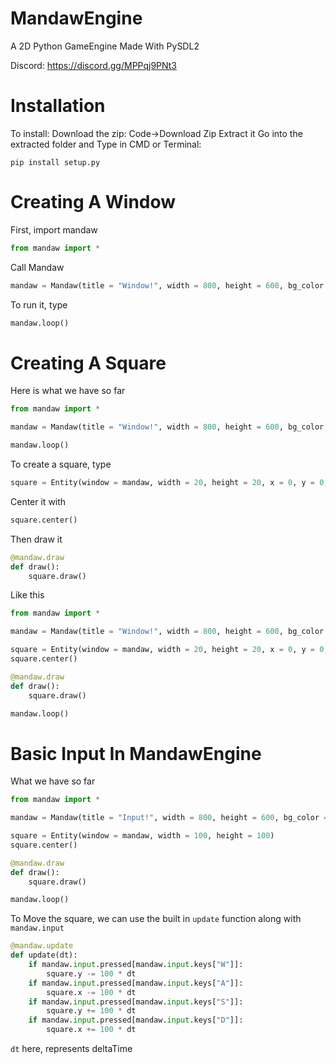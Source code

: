 # MandawEngine
A 2D Python GameEngine Made With PySDL2

Discord: https://discord.gg/MPPqj9PNt3

# Installation
To install:
Download the zip: Code->Download Zip
Extract it
Go into the extracted folder and Type in CMD or Terminal:
```
pip install setup.py
```

# Creating A Window
First, import mandaw
```py
from mandaw import *
```
Call Mandaw
```py
mandaw = Mandaw(title = "Window!", width = 800, height = 600, bg_color = (0, 0, 0, 255))
```
To run it, type
```py
mandaw.loop()
```

# Creating A Square
Here is what we have so far
```py
from mandaw import *

mandaw = Mandaw(title = "Window!", width = 800, height = 600, bg_color = (0, 0, 0, 255))

mandaw.loop()
```
To create a square, type
```py
square = Entity(window = mandaw, width = 20, height = 20, x = 0, y = 0, color = (255, 255, 255, 255))
```
Center it with
```py
square.center()
```
Then draw it
```py
@mandaw.draw
def draw():
    square.draw()
```
Like this
```py
from mandaw import *

mandaw = Mandaw(title = "Window!", width = 800, height = 600, bg_color = (0, 0, 0, 255))

square = Entity(window = mandaw, width = 20, height = 20, x = 0, y = 0, color = (255, 255, 255, 255))
square.center()

@mandaw.draw
def draw():
    square.draw()

mandaw.loop()
```
# Basic Input In MandawEngine
What we have so far
```py
from mandaw import *

mandaw = Mandaw(title = "Input!", width = 800, height = 600, bg_color = (0, 0, 0, 255))

square = Entity(window = mandaw, width = 100, height = 100)
square.center()

@mandaw.draw
def draw():
    square.draw()

mandaw.loop()
```
To Move the square, we can use the built in `update` function along with `mandaw.input`
```py
@mandaw.update
def update(dt):
    if mandaw.input.pressed[mandaw.input.keys["W"]]:
        square.y -= 100 * dt
    if mandaw.input.pressed[mandaw.input.keys["A"]]:
        square.x -= 100 * dt
    if mandaw.input.pressed[mandaw.input.keys["S"]]:
        square.y += 100 * dt
    if mandaw.input.pressed[mandaw.input.keys["D"]]:
        square.x += 100 * dt
```
`dt` here, represents deltaTime
